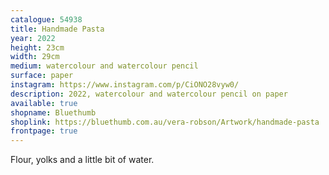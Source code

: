 ```yaml
---
catalogue: 54938
title: Handmade Pasta
year: 2022
height: 23cm
width: 29cm
medium: watercolour and watercolour pencil
surface: paper
instagram: https://www.instagram.com/p/CiONO28vyw0/
description: 2022, watercolour and watercolour pencil on paper
available: true
shopname: Bluethumb
shoplink: https://bluethumb.com.au/vera-robson/Artwork/handmade-pasta
frontpage: true
---
```

Flour, yolks and a little bit of water.
